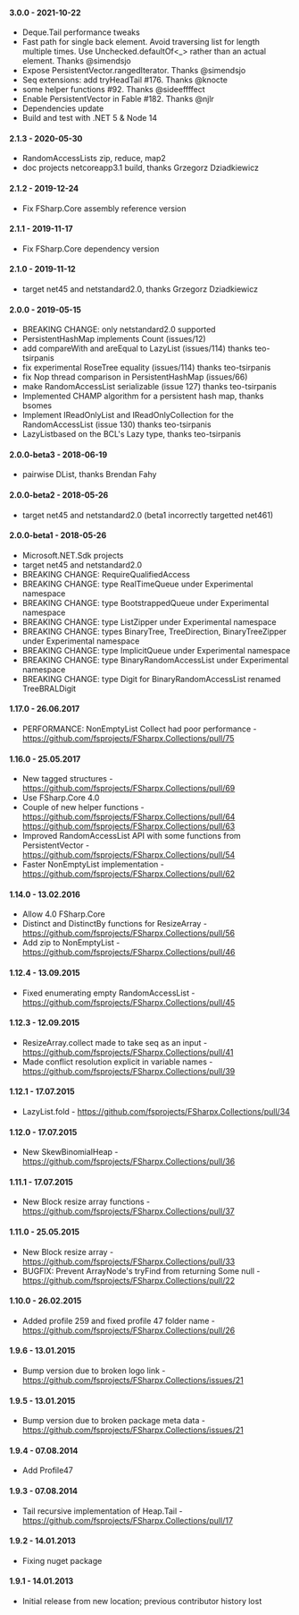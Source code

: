 #### 3.0.0 - 2021-10-22
* Deque.Tail performance tweaks
* Fast path for single back element. Avoid traversing list for length multiple times. Use Unchecked.defaultOf<_> rather than an actual element. Thanks @simendsjo
* Expose PersistentVector.rangedIterator. Thanks @simendsjo
* Seq extensions: add tryHeadTail #176. Thanks @knocte
* some helper functions #92. Thanks @sideeffffect
* Enable PersistentVector in Fable #182. Thanks @njlr
* Dependencies update
* Build and test with .NET 5 & Node 14

#### 2.1.3 - 2020-05-30
* RandomAccessLists zip, reduce, map2
* doc projects netcoreapp3.1 build, thanks Grzegorz Dziadkiewicz 

#### 2.1.2 - 2019-12-24
* Fix FSharp.Core assembly reference version

#### 2.1.1 - 2019-11-17
* Fix FSharp.Core dependency version

#### 2.1.0 - 2019-11-12
* target net45 and netstandard2.0, thanks Grzegorz Dziadkiewicz

#### 2.0.0 - 2019-05-15
* BREAKING CHANGE: only netstandard2.0 supported
* PersistentHashMap implements Count (issues/12)
* add compareWith and areEqual to LazyList (issues/114) thanks teo-tsirpanis
* fix experimental RoseTree equality (issues/114) thanks teo-tsirpanis
* fix Nop thread comparison in PersistentHashMap (issues/66)
* make RandomAccessList serializable (issue 127) thanks teo-tsirpanis
* Implemented CHAMP algorithm for a persistent hash map, thanks bsomes 
* Implement IReadOnlyList and IReadOnlyCollection for the RandomAccessList (issue 130) thanks teo-tsirpanis
* LazyListbased on the BCL's Lazy type, thanks teo-tsirpanis

#### 2.0.0-beta3 - 2018-06-19
* pairwise DList, thanks Brendan Fahy

#### 2.0.0-beta2 - 2018-05-26
* target net45 and netstandard2.0 (beta1 incorrectly targetted net461)

#### 2.0.0-beta1 - 2018-05-26
* Microsoft.NET.Sdk projects
* target net45 and netstandard2.0
* BREAKING CHANGE: RequireQualifiedAccess
* BREAKING CHANGE: type RealTimeQueue under Experimental namespace
* BREAKING CHANGE: type BootstrappedQueue under Experimental namespace
* BREAKING CHANGE: type ListZipper under Experimental namespace
* BREAKING CHANGE: types BinaryTree, TreeDirection, BinaryTreeZipper under Experimental namespace
* BREAKING CHANGE: type ImplicitQueue under Experimental namespace
* BREAKING CHANGE: type BinaryRandomAccessList under Experimental namespace
* BREAKING CHANGE: type Digit for BinaryRandomAccessList renamed TreeBRALDigit

#### 1.17.0 - 26.06.2017
* PERFORMANCE: NonEmptyList Collect had poor performance - https://github.com/fsprojects/FSharpx.Collections/pull/75

#### 1.16.0 - 25.05.2017
* New tagged structures - https://github.com/fsprojects/FSharpx.Collections/pull/69
* Use FSharp.Core 4.0 
* Couple of new helper functions - https://github.com/fsprojects/FSharpx.Collections/pull/64 https://github.com/fsprojects/FSharpx.Collections/pull/63
* Improved RandomAccessList API with some functions from PersistentVector - https://github.com/fsprojects/FSharpx.Collections/pull/54
* Faster NonEmptyList implementation - https://github.com/fsprojects/FSharpx.Collections/pull/62

#### 1.14.0 - 13.02.2016 
* Allow 4.0 FSharp.Core 
* Distinct and DistinctBy functions for ResizeArray - https://github.com/fsprojects/FSharpx.Collections/pull/56
* Add zip to NonEmptyList - https://github.com/fsprojects/FSharpx.Collections/pull/46
 
#### 1.12.4 - 13.09.2015 
* Fixed enumerating empty RandomAccessList - https://github.com/fsprojects/FSharpx.Collections/pull/45

#### 1.12.3 - 12.09.2015 
* ResizeArray.collect made to take seq as an input - https://github.com/fsprojects/FSharpx.Collections/pull/41
* Made conflict resolution explicit in variable names - https://github.com/fsprojects/FSharpx.Collections/pull/39

#### 1.12.1 - 17.07.2015 
* LazyList.fold - https://github.com/fsprojects/FSharpx.Collections/pull/34

#### 1.12.0 - 17.07.2015 
* New SkewBinomialHeap - https://github.com/fsprojects/FSharpx.Collections/pull/36

#### 1.11.1 - 17.07.2015 
* New Block resize array functions - https://github.com/fsprojects/FSharpx.Collections/pull/37

#### 1.11.0 - 25.05.2015 
* New Block resize array - https://github.com/fsprojects/FSharpx.Collections/pull/33
* BUGFIX: Prevent ArrayNode's tryFind from returning Some null - https://github.com/fsprojects/FSharpx.Collections/pull/22

#### 1.10.0 - 26.02.2015 
* Added profile 259 and fixed profile 47 folder name - https://github.com/fsprojects/FSharpx.Collections/pull/26

#### 1.9.6 - 13.01.2015 
* Bump version due to broken logo link - https://github.com/fsprojects/FSharpx.Collections/issues/21

#### 1.9.5 - 13.01.2015 
* Bump version due to broken package meta data - https://github.com/fsprojects/FSharpx.Collections/issues/21

#### 1.9.4 - 07.08.2014 
* Add Profile47

#### 1.9.3 - 07.08.2014 
* Tail recursive implementation of Heap.Tail - https://github.com/fsprojects/FSharpx.Collections/pull/17

#### 1.9.2 - 14.01.2013 
* Fixing nuget package

#### 1.9.1 - 14.01.2013 
* Initial release from new location; previous contributor history lost
